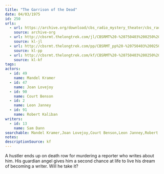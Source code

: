 ```yaml
---
title: "The Garrison of the Dead"
date: 04/03/1975
id: 250
urls: 
  - url: https://archive.org/download/cbs_radio_mystery_theater/cbs_radio_mystery_theater-0201-0250.zip/cbs_radio_mystery_theater-0201-0250%2Fcbsrmt_0250_the_garrison_of_the_dead.mp3
    source: archive-org
  - url: http://cbsrmt.thelongtrek.com/jl/CBSRMT%20-%20750403%200250%20The%20Garrison%20Of%20The%20Dead_jl.mp3
    source: kl-jl
  - url: http://cbsrmt.thelongtrek.com/pp/CBSRMT_pp%20-%20750403%200250%20The%20Garrison%20of%20the%20Dead.mp3
    source: kl-pp
  - url: http://cbsrmt.thelongtrek.com/kf/CBSRMT%20-%20750403%200250%20The%20Garrison%20Of%20The%20Dead_kf.mp3
    source: kl-kf
tags: 
actors:  
  - id: 49
    name: Mandel Kramer  
  - id: 47
    name: Joan Lovejoy  
  - id: 90
    name: Court Benson  
  - id: 2
    name: Leon Janney  
  - id: 91
    name: Robert Kaliban
writers:  
  - id: 13
    name: Sam Dann
searchable: Mandel Kramer,Joan Lovejoy,Court Benson,Leon Janney,Robert Kaliban Sam Dann
notes: 
descriptionSource: kf
---
```

A hustler ends up on death row for murdering a reporter who writes about him. His guardian angel gives him a second chance at life to live his dream of becoming a writer. Will he take it?